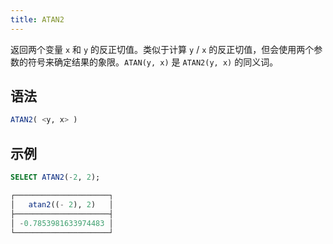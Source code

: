 ```yaml
---
title: ATAN2
---
```


返回两个变量 `x` 和 `y` 的反正切值。类似于计算 `y` / `x` 的反正切值，但会使用两个参数的符号来确定结果的象限。`ATAN(y, x)` 是 `ATAN2(y, x)` 的同义词。

## 语法

```sql
ATAN2( <y, x> )
```

## 示例

```sql
SELECT ATAN2(-2, 2);

┌─────────────────────┐
│   atan2((- 2), 2)   │
├─────────────────────┤
│ -0.7853981633974483 │
└─────────────────────┘
```